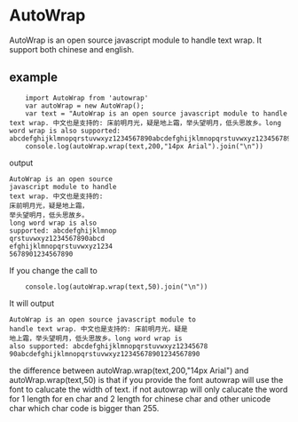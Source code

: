 # AutoWrap
AutoWrap is an open source javascript module to handle text wrap. It support both chinese and english.

## example

```
    import AutoWrap from 'autowrap'
    var autoWrap = new AutoWrap();
    var text = "AutoWrap is an open source javascript module to handle text wrap. 中文也是支持的: 床前明月光，疑是地上霜，举头望明月，低头思故乡。long word wrap is also supported: abcdefghijklmnopqrstuvwxyz1234567890abcdefghijklmnopqrstuvwxyz12345678901234567890";
    console.log(autoWrap.wrap(text,200,"14px Arial").join("\n"))
```

output

```
AutoWrap is an open source
javascript module to handle
text wrap. 中文也是支持的:
床前明月光，疑是地上霜，
举头望明月，低头思故乡。
long word wrap is also
supported: abcdefghijklmnop
qrstuvwxyz1234567890abcd
efghijklmnopqrstuvwxyz1234
5678901234567890
```
If you change the call to

```
    console.log(autoWrap.wrap(text,50).join("\n"))
```

It will output

```
AutoWrap is an open source javascript module to
handle text wrap. 中文也是支持的: 床前明月光，疑是
地上霜，举头望明月，低头思故乡。long word wrap is
also supported: abcdefghijklmnopqrstuvwxyz12345678
90abcdefghijklmnopqrstuvwxyz12345678901234567890
```

the difference between autoWrap.wrap(text,200,"14px Arial") and autoWrap.wrap(text,50) is that if you provide the font autowrap will use the font to calucate the width of text. if not autowrap will only calucate the word for 1 length for en char and 2 length for chinese char and other unicode char which char code is bigger than 255.